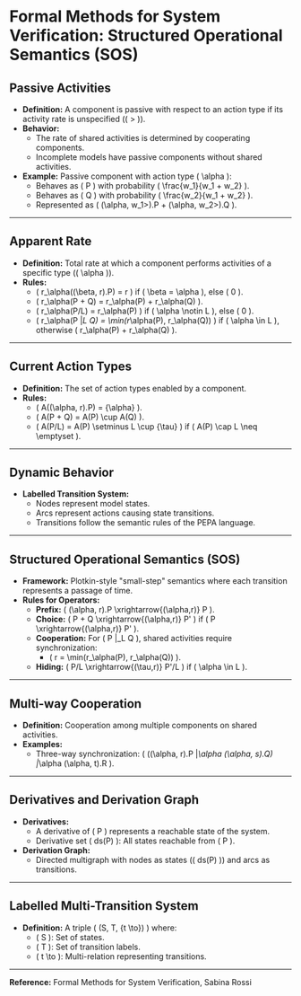 # Formal Methods for System Verification: Structured Operational Semantics (SOS)

## Passive Activities
- **Definition:** A component is passive with respect to an action type if its activity rate is unspecified (\( > \)).
- **Behavior:**
  - The rate of shared activities is determined by cooperating components.
  - Incomplete models have passive components without shared activities.
- **Example:** Passive component with action type \( \alpha \):
  - Behaves as \( P \) with probability \( \frac{w_1}{w_1 + w_2} \).
  - Behaves as \( Q \) with probability \( \frac{w_2}{w_1 + w_2} \).
  - Represented as \( (\alpha, w_1>).P + (\alpha, w_2>).Q \).

---

## Apparent Rate
- **Definition:** Total rate at which a component performs activities of a specific type (\( \alpha \)).
- **Rules:**
  - \( r_\alpha((\beta, r).P) = r \) if \( \beta = \alpha \), else \( 0 \).
  - \( r_\alpha(P + Q) = r_\alpha(P) + r_\alpha(Q) \).
  - \( r_\alpha(P/L) = r_\alpha(P) \) if \( \alpha \notin L \), else \( 0 \).
  - \( r_\alpha(P \|_L Q) = \min(r_\alpha(P), r_\alpha(Q)) \) if \( \alpha \in L \), otherwise \( r_\alpha(P) + r_\alpha(Q) \).

---

## Current Action Types
- **Definition:** The set of action types enabled by a component.
- **Rules:**
  - \( A((\alpha, r).P) = \{\alpha\} \).
  - \( A(P + Q) = A(P) \cup A(Q) \).
  - \( A(P/L) = A(P) \setminus L \cup \{\tau\} \) if \( A(P) \cap L \neq \emptyset \).

---

## Dynamic Behavior
- **Labelled Transition System:**
  - Nodes represent model states.
  - Arcs represent actions causing state transitions.
  - Transitions follow the semantic rules of the PEPA language.

---

## Structured Operational Semantics (SOS)
- **Framework:** Plotkin-style "small-step" semantics where each transition represents a passage of time.
- **Rules for Operators:**
  - **Prefix:** \( (\alpha, r).P \xrightarrow{(\alpha,r)} P \).
  - **Choice:** \( P + Q \xrightarrow{(\alpha,r)} P' \) if \( P \xrightarrow{(\alpha,r)} P' \).
  - **Cooperation:** For \( P \|_L Q \), shared activities require synchronization:
    - \( r = \min(r_\alpha(P), r_\alpha(Q)) \).
  - **Hiding:** \( P/L \xrightarrow{(\tau,r)} P'/L \) if \( \alpha \in L \).

---

## Multi-way Cooperation
- **Definition:** Cooperation among multiple components on shared activities.
- **Examples:**
  - Three-way synchronization: \( ((\alpha, r).P \|_\alpha (\alpha, s).Q) \|_\alpha (\alpha, t).R \).

---

## Derivatives and Derivation Graph
- **Derivatives:**
  - A derivative of \( P \) represents a reachable state of the system.
  - Derivative set \( ds(P) \): All states reachable from \( P \).
- **Derivation Graph:**
  - Directed multigraph with nodes as states (\( ds(P) \)) and arcs as transitions.

---

## Labelled Multi-Transition System
- **Definition:** A triple \( (S, T, \{t \to\}) \) where:
  - \( S \): Set of states.
  - \( T \): Set of transition labels.
  - \( t \to \): Multi-relation representing transitions.

---

**Reference:** Formal Methods for System Verification, Sabina Rossi
